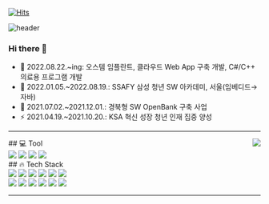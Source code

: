 <!-- 
**Paransaik/Paransaik** is a ✨ _special_ ✨ repository because its `README.md` (this file) appears on your GitHub profile.
Here are some ideas to get you started:
<div>
    - 🔭 I’m currently working on ...
    - 🌱 I’m currently learning ...
    - 👯 I’m looking to collaborate on ...
    - 🤔 I’m looking for help with ...
    - 💬 Ask me about ...
    - 📫 How to reach me: ...
    - 😄 Pronouns: ...
    - ⚡ Fun fact: ...
</div>
-->

[![Hits](https://hits.seeyoufarm.com/api/count/incr/badge.svg?url=https%3A%2F%2Fgithub.com%2FParansaik&count_bg=%2386A1FF&title_bg=%23276AFF&icon=linux.svg&icon_color=%23000000&title=hits&edge_flat=true)](https://hits.seeyoufarm.com)

![header](https://capsule-render.vercel.app/api?type=waving&color=75BDE0&height=150&section=header&text=Jeong%20Tae%20Yeong&fontSize=60)

### Hi there 👋

- 🔭 2022.08.22.~ing: 오스템 임플란트, 클라우드 Web App 구축 개발, C#/C++ 의료용 프로그램 개발
- 🌱 2022.01.05.~2022.08.19.: SSAFY 삼성 청년 SW 아카데미, 서울(임베디드→자바)
- 🤔 2021.07.02.~2021.12.01.: 경북형 SW OpenBank 구축 사업
- ⚡ 2021.04.19.~2021.10.20.: KSA 혁신 성장 청년 인재 집중 양성

<!-- - 🔭 I’m currently working on Web & Algorithm
- 🌱 I’m currently learning Spring
- 🤔 I’m looking for help with MVC
- 💬 Ask me about ...
- 📫 How to reach me: Taeyeong.jeong419@gmail.com
- ⚡ Fun fact: So, you're a developer? That means you copy code from stack overflow right? -->

---

<div align="center">

  <!-- [![Solved.ac profile](http://mazassumnida.wtf/api/v2/generate_badge?boj=haramel49)](https://solved.ac/haramel49) -->
  <img align="right" src="http://mazassumnida.wtf/api/v2/generate_badge?boj=haramel49" />

  <div align="left">
    ## 💻 Tool
    <div>
        <img src="https://img.shields.io/badge/IntelliJ IDEA-000000?style=flat_square&logo=IntelliJ IDEA&logoColor=white">
        <img src="https://img.shields.io/badge/Visual%20Studio%20Code-5C2D91.svg?&style=flat_square&logo=Visual%20Studio&logoColor=white">
        <img src="https://img.shields.io/badge/Visual%20Studio%20Code-007ACC.svg?&style=flat_square&logo=Visual%20Studio%20Code&logoColor=white">
        <img src="https://img.shields.io/badge/GitHub-181717?style=flat_square&logo=GitHub&logoColor=white">
    </div>
    ## 🔥 Tech Stack
    <div>
        <img src="https://img.shields.io/badge/Linux-FCC624?style=flat_square&logo=Linux&logoColor=black">
        <img src="https://img.shields.io/badge/Ubuntu-E95420?style=flat_square&logo=Ubuntu&logoColor=white">
        <img src="https://img.shields.io/badge/JAVA-007396?style=flat_square&logo=java&logoColor=white">
        <img src="https://img.shields.io/badge/C++/C-00599C?style= flat_square&logo=C&logoColor=white">
        <img src="https://img.shields.io/badge/Spring_Boot-6DB33F?style=flat_square&logo=SpringBoot&logoColor=white">
        <img src="https://img.shields.io/badge/Mysql-4479A1?style=flat_square&logo=Mysql&logoColor=white">
    </div>
    <div>
        <img src="https://img.shields.io/badge/MsSql-003B57?style=flat_square&logo=SQLite&logoColor=white">
        <img src="https://img.shields.io/badge/Docker-2496ED?style= flat_square&logo=Docker&logoColor=white">
        <img src="https://img.shields.io/badge/Jenkins-D24939?style= flat_square&logo=Jenkins&logoColor=white">
        <img src="https://img.shields.io/badge/HTML-E34F26?style=flat_square&logo=Html5&logoColor=black">
        <img src="https://img.shields.io/badge/Css-1572B6?style=flat_square&logo=CSS3&logoColor=black">
        <img src="https://img.shields.io/badge/Javascript-F7DF1E?style=flat_square&logo=Javascript&logoColor=black">
    </div>
  </div>
</div>

<!-- 
## 🐌 A Little Bit Of

<!--
<img src="https://img.shields.io/badge/Android-3DDC84?style= flat_square&logo=Android&logoColor=black">
<img src="https://img.shields.io/badge/Node.js-339933?style= flat_square&logo=Node.js&logoColor=black">
<img src="https://img.shields.io/badge/AWS-232F3E?style= flat_square&logo=AmazonAWS&logoColor=white">
<br>
<br>
## 📌 Tech Of Interest
<img src="https://img.shields.io/badge/MSA-543DE0?style= flat_square&logo=Polywork&logoColor=black">
<img src="https://img.shields.io/badge/Netflix_oss-E50914?style= flat_square&logo=Netflix&logoColor=black">
<img src="https://img.shields.io/badge/Apache Kafka-231F20?style= flat_square&logo=ApacheKafka&logoColor=white">
<img src="https://img.shields.io/badge/Spring Cloud-6DB33F?style= flat_square&logo=Spring&logoColor=white">

<img src="https://img.shields.io/badge/Kubernetes-326CE5?style= flat_square&logo=Kubernetes&logoColor=white">
-->

<!-- 
<img width=350px height=165px src="https://github-readme-stats.vercel.app/api?username=Paransaik&show_icons=true&theme=apprentice"/>

[![Top Langs](https://github-readme-stats.vercel.app/api/top-langs/?username=Paransaik&layout=compact&theme=apprentice)](https://github.com/anuraghazra/github-readme-stats) -->
----
